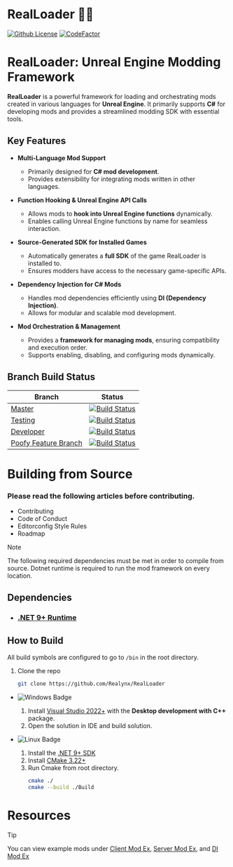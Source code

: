 # RealLoader 🎷🐛

[![Github License](https://img.shields.io/github/license/Realynx/RealLoader.svg)](LICENSE.md)
[![CodeFactor](https://www.codefactor.io/repository/github/Realynx/RealLoader/badge)](https://www.codefactor.io/repository/github/Realynx/RealLoader)

# **RealLoader: Unreal Engine Modding Framework**

**RealLoader** is a powerful framework for loading and orchestrating mods created in various languages for **Unreal Engine**. It primarily supports **C#** for developing mods and provides a streamlined modding SDK with essential tools.

## **Key Features**

- **Multi-Language Mod Support**  
  - Primarily designed for **C# mod development**.  
  - Provides extensibility for integrating mods written in other languages.  

- **Function Hooking & Unreal Engine API Calls**  
  - Allows mods to **hook into Unreal Engine functions** dynamically.  
  - Enables calling Unreal Engine functions by name for seamless interaction.  

- **Source-Generated SDK for Installed Games**  
  - Automatically generates a **full SDK** of the game RealLoader is installed to.  
  - Ensures modders have access to the necessary game-specific APIs.  

- **Dependency Injection for C# Mods**  
  - Handles mod dependencies efficiently using **DI (Dependency Injection)**.  
  - Allows for modular and scalable mod development.  

- **Mod Orchestration & Management**  
  - Provides a **framework for managing mods**, ensuring compatibility and execution order.  
  - Supports enabling, disabling, and configuring mods dynamically.  


## Branch Build Status

| Branch                                                                                | Status                                                                                                                                                                                                                                                 |
|---------------------------------------------------------------------------------------|--------------------------------------------------------------------------------------------------------------------------------------------------------------------------------------------------------------------------------------------------------|
| [Master](https://github.com/Realynx/RealLoader/tree/master)       | [![Build Status](https://dev.azure.com/RealLoader/RealLoader%20Development/_apis/build/status%2FRealynx.RealLoader?branchName=master)](https://dev.azure.com/RealLoader/RealLoader%20Development/_build/latest?definitionId=1&branchName=master)       |
| [Testing](https://github.com/Realynx/RealLoader/tree/testing)     | [![Build Status](https://dev.azure.com/RealLoader/RealLoader%20Development/_apis/build/status%2FRealynx.RealLoader?branchName=testing)](https://dev.azure.com/RealLoader/RealLoader%20Development/_build/latest?definitionId=1&branchName=testing)     |
| [Developer](https://github.com/Realynx/RealLoader/tree/developer) | [![Build Status](https://dev.azure.com/RealLoader/RealLoader%20Development/_apis/build/status%2FRealynx.RealLoader?branchName=developer)](https://dev.azure.com/RealLoader/RealLoader%20Development/_build/latest?definitionId=1&branchName=developer) |
| [Poofy Feature Branch](https://github.com/Realynx/RealLoader/tree/poofyfeatures) | [![Build Status](https://dev.azure.com/RealLoader/RealLoader%20Development/_apis/build/status%2FRealynx.RealLoader?branchName=poofyfeatures)](https://dev.azure.com/RealLoader/RealLoader%20Development/_build/latest?definitionId=1&branchName=poofyfeatures) |

# Building from Source

### Please read the following articles before contributing.

- Contributing
- Code of Conduct
- Editorconfig Style Rules
- Roadmap

> [!NOTE]
> The following required dependencies must be met in order to compile from source. Dotnet runtime is required to run the mod framework on every location.

## Dependencies
- ### [.NET 9+ Runtime](https://dotnet.microsoft.com/en-us/download/dotnet)

## How to Build

All build symbols are configured to go to `/bin` in the root directory.
1. Clone the repo
    ```bash
    git clone https://github.com/Realynx/RealLoader
    ```

- ![Windows Badge](https://img.shields.io/badge/Windows-blue)
    1. Install [Visual Studio 2022+](https://visualstudio.microsoft.com/downloads/) with the <b>Desktop development with C++</b> package.
    2. Open the solution in IDE and build solution.   

  
- ![Linux Badge](https://img.shields.io/badge/Linux-green)
    1. Install the [.NET 9+ SDK](https://dotnet.microsoft.com/en-us/download/dotnet)
    2. Install [CMake 3.22+](https://cmake.org/download/)
    3. Run Cmake from root directory.
        ```sh
        cmake ./
        cmake --build ./Build
        ```

# Resources
> [!TIP]
> You can view example mods under [Client Mod Ex](Mods/ExampleMod), [Server Mod Ex](Mods/ExampleServerMod), and [DI Mod Ex](Mods)  
